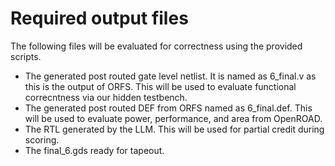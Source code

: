 # Required output files

The following files will be evaluated for correctness using the provided scripts. 
- The generated post routed gate level netlist. It is named as 6_final.v as this is the output of ORFS. This will be used to evaluate functional correcntness via our hidden testbench. 
-  The generated post routed DEF from ORFS named as 6_final.def. This will be used to evaluate power, performance, and area from OpenROAD. 
- The RTL generated by the LLM. This will be used for partial credit during scoring. 
- The final_6.gds ready for tapeout. 

